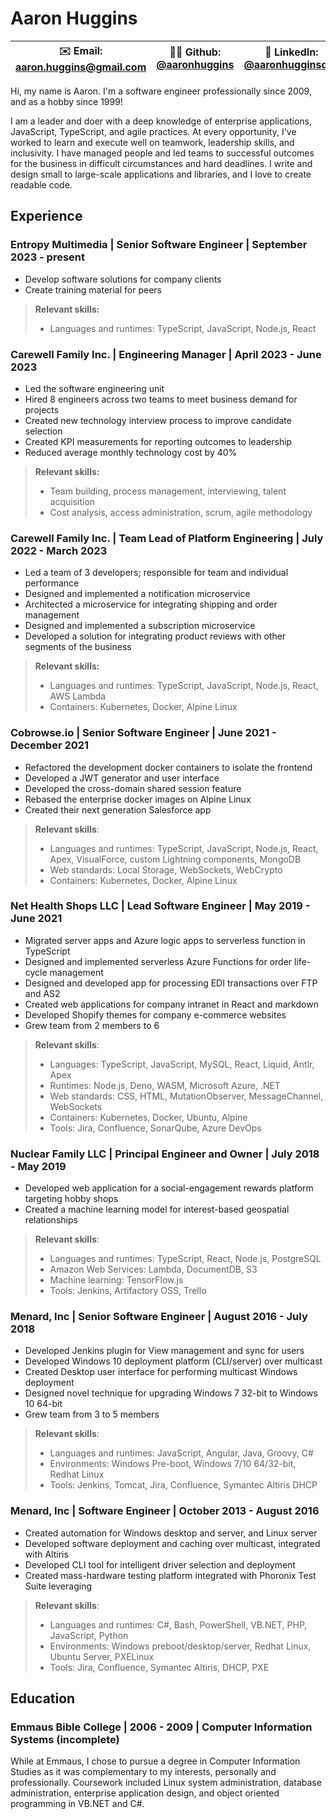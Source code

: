 # Aaron Huggins

| ✉️ Email: aaron.huggins@gmail.com | 🧑‍💻 Github: [@aaronhuggins](https://github.com/aaronhuggins) | 📃 LinkedIn: [@aaronhugginsdev](https://linkedin.com/in/aaronhugginsdev) |
|-----------------------------------|-------------------------------------------------------------|--------------------------------------------------------------------------|

Hi, my name is Aaron. I'm a software engineer professionally since 2009, and as a hobby since 1999!

I am a leader and doer with a deep knowledge of enterprise applications, JavaScript, TypeScript, and agile practices. At every opportunity, I've worked to learn and execute well on teamwork, leadership skills, and inclusivity. I have managed people and led teams to successful outcomes for the business in difficult circumstances and hard deadlines. I write and design small to large-scale applications and libraries, and I love to create readable code.

## Experience

### **Entropy Multimedia** | Senior Software Engineer | September 2023 - present

- Develop software solutions for company clients
- Create training material for peers

> **Relevant skills:**
> 
> - Languages and runtimes: TypeScript, JavaScript, Node.js, React

### **Carewell Family Inc.** | Engineering Manager | April 2023 - June 2023

- Led the software engineering unit
- Hired 8 engineers across two teams to meet business demand for projects
- Created new technology interview process to improve candidate selection
- Created KPI measurements for reporting outcomes to leadership
- Reduced average monthly technology cost by 40%

> **Relevant skills:**
>
> - Team building, process management, interviewing, talent acquisition
> - Cost analysis, access administration, scrum, agile methodology

### **Carewell Family Inc.** | Team Lead of Platform Engineering | July 2022 - March 2023

- Led a team of 3 developers; responsible for team and individual performance
- Designed and implemented a notification microservice
- Architected a microservice for integrating shipping and order management
- Designed and implemented a subscription microservice
- Developed a solution for integrating product reviews with other segments of the business

> **Relevant skills:**
> 
> - Languages and runtimes: TypeScript, JavaScript, Node.js, React, AWS Lambda
> - Containers: Kubernetes, Docker, Alpine Linux

### **Cobrowse.io** | Senior Software Engineer | June 2021 - December 2021

- Refactored the development docker containers to isolate the frontend
- Developed a JWT generator and user interface
- Developed the cross-domain shared session feature
- Rebased the enterprise docker images on Alpine Linux
- Created their next generation Salesforce app

> **Relevant skills**:
>
> - Languages and runtimes: TypeScript, JavaScript, Node.js, React, Apex, VisualForce, custom Lightning components, MongoDB
> - Web standards: Local Storage, WebSockets, WebCrypto
> - Containers: Kubernetes, Docker, Alpine Linux

### **Net Health Shops LLC** | Lead Software Engineer | May 2019 - June 2021

- Migrated server apps and Azure logic apps to serverless function in TypeScript
- Designed and implemented serverless Azure Functions for order life-cycle management
- Designed and developed app for processing EDI transactions over FTP and AS2
- Created web applications for company intranet in React and markdown
- Developed Shopify themes for company e-commerce websites
- Grew team from 2 members to 6

> **Relevant skills**:
>
> - Languages: TypeScript, JavaScript, MySQL, React, Liquid, Antlr, Apex
> - Runtimes: Node.js, Deno, WASM, Microsoft Azure, .NET
> - Web standards: CSS, HTML, MutationObserver, MessageChannel, WebSockets
> - Containers: Kubernetes, Docker, Ubuntu, Alpine
> - Tools: Jira, Confluence, SonarQube, Azure DevOps

### **Nuclear Family LLC** | Principal Engineer and Owner | July 2018 - May 2019

- Developed web application for a social-engagement rewards platform targeting hobby shops
- Created a machine learning model for interest-based geospatial relationships

> **Relevant skills**:
>
> - Languages and runtimes: TypeScript, React, Node.js, PostgreSQL
> - Amazon Web Services: Lambda, DocumentDB, S3
> - Machine learning: TensorFlow.js
> - Tools: Jenkins, Artifactory OSS, Trello

### **Menard, Inc** | Senior Software Engineer | August 2016 - July 2018

- Developed Jenkins plugin for View management and sync for users
- Developed Windows 10 deployment platform (CLI/server) over multicast
- Created Desktop user interface for performing multicast Windows deployment
- Designed novel technique for upgrading Windows 7 32-bit to Windows 10 64-bit
- Grew team from 3 to 5 members

> **Relevant skills**:
>
> - Languages and runtimes: JavaScript, Angular, Java, Groovy, C#
> - Environments: Windows Pre-boot, Windows 7/10 64/32-bit, Redhat Linux
> - Tools: Jenkins, Tomcat, Jira, Confluence, Symantec Altiris DHCP

### **Menard, Inc** | Software Engineer | October 2013 - August 2016

- Created automation for Windows desktop and server, and Linux server
- Developed software deployment and caching over multicast, integrated with Altiris
- Developed CLI tool for intelligent driver selection and deployment
- Created mass-hardware testing platform integrated with Phoronix Test Suite leveraging

> **Relevant skills**:
>
> - Languages and runtimes: C#, Bash, PowerShell, VB.NET, PHP, JavaScript, Python
> - Environments: Windows preboot/desktop/server, Redhat Linux, Ubuntu Server, PXELinux
> - Tools: Jira, Confluence, Symantec Altiris, DHCP, PXE

## Education

### Emmaus Bible College | 2006 - 2009 | Computer Information Systems (incomplete)

While at Emmaus, I chose to pursue a degree in Computer Information Studies as it was complementary to my interests, personally and professionally. Coursework included Linux system administration, database administration, enterprise application design, and object oriented programming in VB.NET and C#.
